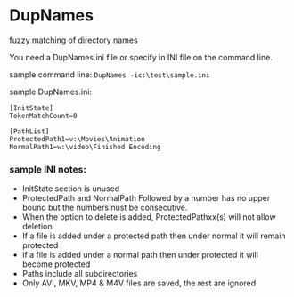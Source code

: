 # DupNames
fuzzy matching of directory names

You need a DupNames.ini file or specify in INI file on the command line.

sample command line:
`DupNames -ic:\test\sample.ini`

sample DupNames.ini:
```
[InitState]
TokenMatchCount=0

[PathList]
ProtectedPath1=v:\Movies\Animation
NormalPath1=w:\video\Finished Encoding
```

### sample INI notes:
- InitState section is unused
- ProtectedPath and NormalPath Followed by a number has no upper bound but the numbers nust be consecutive.
- When the option to delete is added, ProtectedPathxx(s) will not allow deletion
- If a file is added under a protected path then under normal it will remain protected
- if a file is added under a normal path then under protected it will become protected
- Paths include all subdirectories
- Only AVI, MKV, MP4 & M4V files are saved, the rest are ignored

